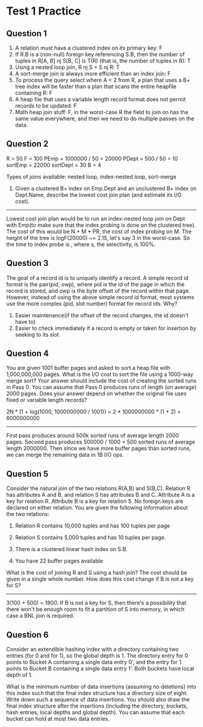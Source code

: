 Test 1 Practice
================

Question 1
------------------

1. A relation must have a clustered index on its primary key: F
2. If R.B is a (non-null) foreign key referencing S.B, then the number of tuples in R[A, B] nj S[B, C] is T(R) (that is, the number of tuples in R): T
3. Using a nested loop join, R nj S = S nj R: T
4. A sort-merge join is always more efficient than an index join: F
5. To process the query select where A < 2 from R, a plan that uses a B+ tree index
will be faster than a plan that scans the entire heapfile containing R: F
6. A heap file that uses a variable length record format does not permit records
to be updated: F
7. Math heap join stuff: F, in the worst-case R the field to join on has the
same value everywhere, and then we need to do multiple passes on the data.

Question 2
----------------

R = 50
F = 100
PEmp = 1000000 / 50 = 20000
PDept = 500 / 50 = 10
sortEmp = 22000
sortDept = 30
B = 4

Types of joins available: nested loop, index-nested loop, sort-merge

1. Given a clustered B+ index on Emp.Dept and an unclustered B+ index on Dept.Name,
describe the lowest cost join plan (and estimate its I/O cost).

--------

Lowest cost join plan would be to run an index-nested loop join on Dept with
Emp(to make sure that the index probing is done on the clustered tree). The
cost of this would be N + M * PR, the cost of index probing on M. The height
of the tree is logF(20000) ~= 2.15, let's say 3 in the worst-case. So the
time to index probe is , where s, the selectivity, is 100%.

Question 3
------------

The goal of a record id is to uniquely identify a record. A simple record id format
is the pair(pid, owp), where pid is the id of the page in which the record is
stored, and owp is the byte offset of the record within that page. However, instead
of using the above simple record id format, most systems use the more complex
(pid, slot number) format for record ids. Why?

1. Easier maintenance(if the offset of the record changes, the id doesn't have to)
2. Easier to check immediately if a record is empty or taken for insertion by seeking to its slot

Question 4
------------

You are given 1001 buffer pages and asked to sort a heap file with 1,000,000,000
pages. What is the I/O cost to sort the file using a 1000-way merge sort? Your
answer should include the cost of creating the sorted runs in Pass 0. You can assume
that Pass 0 produces runs of length (on average) 2000 pages. Does your answer depend
on whether the original file uses fixed or variable length records?

2N * (1 + log(1000, 1000000000 / 1001)) = 2 * 1000000000 * (1 + 2)
								= 6000000000

---------

First pass produces around 500k sorted runs of average length 2000 pages.
Second pass produces 500000 / 1000 = 500 sorted runs of average length
2000000. Then since we have more buffer pages than sorted runs, we can merge
the remaining data in 1B I/O ops.

Question 5
--------------

Consider the natural join of the two relations R(A,B) and S(B,C). Relation R has
attributes A and B, and relation S has attributes B and C. Attribute A is a key for
relation R. Attribute B is a key for relation S. No foreign keys are declared on
either relation. You are given the following information about the two relations:

1. Relation R contains 10,000 tuples and has 100 tuples per page

2. Relation S contains 5,000 tuples and has 10 tuples per page.

3. There is a clustered linear hash index on S.B.

4. You have 22 buffer pages available

What is the cost of joining R and S using a hash join? The cost should be given in a
single whole number. How does this cost change if B is not a key for S?

--------

3(100 + 500) = 1800. If B is not a key for S, then there's a possibility that there
won't be enough room to fit a partition of S into memory, in which case a BNL join
is required.

Question 6
---------------

Consider an extendible hashing index with a directory containing two
entries (for 0 and for 1), so the global depth is 1. The directory entry for 0
points to Bucket A containing a single data entry 0', and the entry for 1 points to
Bucket B containing a single data entry 1'. Both buckets have local depth of 1.

What is the minimum number of data insertions (assuming no deletions) into this
index such that the final index structure has a directory size of eight. Write down
such a sequence of data insertions. You should also draw the final index structure 
after the insertions (including the directory, buckets, hash entries, local depths
and global depth). You can assume that each bucket can hold at most two data
entries.

